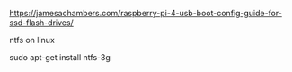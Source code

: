 https://jamesachambers.com/raspberry-pi-4-usb-boot-config-guide-for-ssd-flash-drives/

ntfs on linux

sudo apt-get install ntfs-3g
